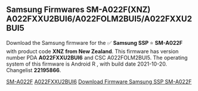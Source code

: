 <h2>Samsung Firmwares SM-A022F(XNZ) A022FXXU2BUI6/A022FOLM2BUI5/A022FXXU2BUI5</h2>
Download the Samsung firmware for the ✅ <strong>Samsung SSP </strong> ⭐ <strong>SM-A022F</strong> with product code <strong>XNZ</strong> <strong> from New Zealand</strong>. This firmware has version number PDA <strong>A022FXXU2BUI6</strong> and CSC A022FOLM2BUI5. The operating system of this firmware is Android R , with build date 2021-10-20. Changelist <strong>22195866</strong>.


[SM-A022F](https://samfirm.shop/samsung/model/SM-A022F)
[A022FXXU2BUI6](https://samfirm.shop/samsung/pda/A022FXXU2BUI6)
[Download Firmware Samsung SSP SM-A022F](https://samfirm.shop/samsung/firmware/466426)
